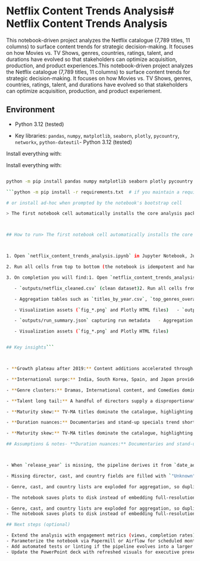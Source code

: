 # Netflix Content Trends Analysis# Netflix Content Trends Analysis



This notebook-driven project analyzes the Netflix catalogue (7,789 titles, 11 columns) to surface content trends for strategic decision-making. It focuses on how Movies vs. TV Shows, genres, countries, ratings, talent, and durations have evolved so that stakeholders can optimize acquisition, production, and product experiences.This notebook-driven project analyzes the Netflix catalogue (7,789 titles, 11 columns) to surface content trends for strategic decision-making. It focuses on how Movies vs. TV Shows, genres, countries, ratings, talent, and durations have evolved so that stakeholders can optimize acquisition, production, and product experiement.
## Environment
- Python 3.12 (tested)

- Key libraries: `pandas`, `numpy`, `matplotlib`, `seaborn`, `plotly`, `pycountry`, `networkx`, `python-dateutil`- Python 3.12 (tested)

Install everything with:

Install everything with:

```bash

python -m pip install pandas numpy matplotlib seaborn plotly pycountry networkx python-dateutil```bash

```python -m pip install -r requirements.txt  # if you maintain a requirements file

# or install ad-hoc when prompted by the notebook's bootstrap cell

> The first notebook cell automatically installs the core analysis packages if they are missing, keeping the workflow reproducible on a clean machine.```



## How to run> The first notebook cell automatically installs the core analysis packages if they are missing, keeping the workflow reproducible on a clean machine.



1. Open `netflix_content_trends_analysis.ipynb` in Jupyter Notebook, JupyterLab, or VS Code.## How to run

2. Run all cells from top to bottom (the notebook is idempotent and handles output directories).

3. On completion you will find:1. Open `netflix_content_trends_analysis.ipynb` in Jupyter Notebook, JupyterLab, or VS Code.

   - `outputs/netflix_cleaned.csv` (clean dataset)2. Run all cells from top to bottom (the notebook is idempotent and handles output directories).

   - Aggregation tables such as `titles_by_year.csv`, `top_genres_overall.csv`, `top_countries.csv`3. On completion you will find:

   - Visualization assets (`fig_*.png` and Plotly HTML files)   - `outputs/netflix_cleaned.csv` (clean dataset)

   - `outputs/run_summary.json` capturing run metadata   - Aggregation tables such as `titles_by_year.csv`, `top_genres_overall.csv`, `top_countries.csv`

   - Visualization assets (`fig_*.png` and Plotly HTML files)


## Key insights```



- **Growth plateau after 2019:** Content additions accelerated through 2019 before stabilizing, implying a shift from quantity to quality.## Key insights

- **International surge:** India, South Korea, Spain, and Japan provide a large share of newer titles, validating continued localization investments.

- **Genre clusters:** Dramas, International content, and Comedies dominate; genre co-occurrence heatmaps reveal bundle-friendly combinations (e.g., International Romantic Dramas).- **Growth plateau after 2019:** Content additions accelerated through 2019 before stabilizing, implying a shift from quantity to quality.

- **Talent long tail:** A handful of directors supply a disproportionate share of titles, making them critical partners for renewals.- **International surge:** India, South Korea, Spain, and Japan provide a large share of newer titles, validating continued localization investments.

- **Maturity skew:** TV-MA titles dominate the catalogue, highlighting an opportunity to bolster family-friendly programming.- **Genre clusters:** Dramas, International content, and Comedies dominate; genre co-occurrence heatmaps reveal bundle-friendly combinations (e.g., International Romantic Dramas).

- **Duration nuances:** Documentaries and stand-up specials trend shorter (~70–80 minutes), while Action & Adventure pushes beyond 115 minutes, impacting engagement strategies.- **Talent long tail:** A handful of directors supply a disproportionate share of titles, making them critical partners for renewals.

- **Maturity skew:** TV-MA titles dominate the catalogue, highlighting an opportunity to bolster family-friendly programming.

## Assumptions & notes- **Duration nuances:** Documentaries and stand-up specials trend shorter (~70–80 minutes), while Action & Adventure pushes beyond 115 minutes, impacting engagement strategies.



- When `release_year` is missing, the pipeline derives it from `date_added`; decisions based on release recency should treat this as an approximation.## Assumptions & notes

- Missing director, cast, and country fields are filled with `"Unknown"` while preserving counts via engineered features.

- Genre, cast, and country lists are exploded for aggregation, so duplicated records represent intentional multi-tag relationships, not data errors.- When `release_year` is missing, the pipeline derives it from `date_added`; decisions based on release recency should treat this as an approximation.

- The notebook saves plots to disk instead of embedding full-resolution images to keep the file size manageable.- Missing director, cast, and country fields are filled with `"Unknown"` while preserving counts via engineered features.

- Genre, cast, and country lists are exploded for aggregation, so duplicated records represent intentional multi-tag relationships, not data errors.
- The notebook saves plots to disk instead of embedding full-resolution images to keep the file size manageable.

## Next steps (optional)

- Extend the analysis with engagement metrics (views, completion rates) if available to connect supply with demand.
- Parameterize the notebook via Papermill or Airflow for scheduled monthly refreshes.
- Add automated tests or linting if the pipeline evolves into a larger analytics codebase.
- Update the PowerPoint deck with refreshed visuals for executive presentations.
